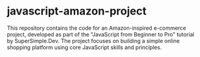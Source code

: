 # javascript-amazon-project
This repository contains the code for an Amazon-inspired e-commerce project, developed as part of the "JavaScript from Beginner to Pro" tutorial by SuperSimple.Dev. The project focuses on building a simple online shopping platform using core JavaScript skills and principles.

